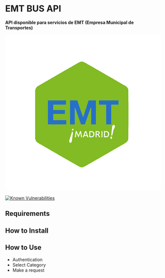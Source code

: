 # EMT BUS API
**API disponible para servicios de EMT (Empresa Municipal de Transportes)**

![EMT BUS](/img/emt-bus_logo.png)

[![Known Vulnerabilities](https://snyk.io/test/github/lorengamboa/emt-bus/badge.svg)](https://snyk.io/test/github/lorengamboa/emt-bus)

## Requirements
## How to Install
## How to Use
   * Authentication
   * Select Category
   * Make a request
